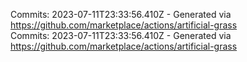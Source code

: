 Commits: 2023-07-11T23:33:56.410Z - Generated via https://github.com/marketplace/actions/artificial-grass
<br>
Commits: 2023-07-11T23:33:56.410Z - Generated via https://github.com/marketplace/actions/artificial-grass
<br>
